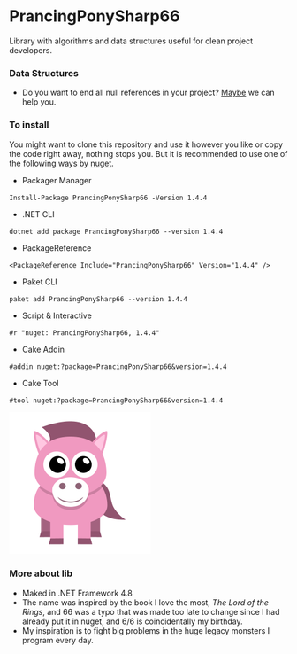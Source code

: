 # PrancingPonySharp66 
 Library with algorithms and data structures useful for clean project developers.
 
 ### Data Structures
 * Do you want to end all null references in your project? [Maybe](PrancingPonySharp/DataStructures/Maybe/README.md) we can help you.

### To install
You might want to clone this repository and use it however you like or copy the code right away, nothing stops you. But it is recommended to use one of the following ways by [nuget](https://www.nuget.org/packages/PrancingPonySharp66/).

* Packager Manager
```
Install-Package PrancingPonySharp66 -Version 1.4.4
```

* .NET CLI
```
dotnet add package PrancingPonySharp66 --version 1.4.4
```

* PackageReference
```
<PackageReference Include="PrancingPonySharp66" Version="1.4.4" />
```

* Paket CLI
```
paket add PrancingPonySharp66 --version 1.4.4
```

* Script & Interactive
```
#r "nuget: PrancingPonySharp66, 1.4.4"
```

* Cake Addin
```
#addin nuget:?package=PrancingPonySharp66&version=1.4.4
```

* Cake Tool
```
#tool nuget:?package=PrancingPonySharp66&version=1.4.4
```
![pony](PrancingPonySharp/Images/pony-icon.png)

### More about lib
* Maked in .NET Framework 4.8
* The name was inspired by the book I love the most, _The Lord of the Rings_, and 66 was a typo that was made too late to change since I had already put it in nuget, and 6/6 is coincidentally my birthday.      
* My inspiration is to fight big problems in the huge legacy monsters I program every day.                                                                                        
